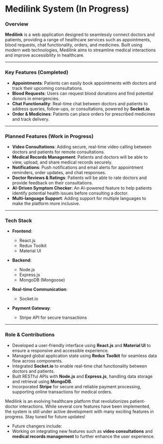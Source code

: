 # Medilink System (In Progress)

### Overview

**Medilink** is a web application designed to seamlessly connect doctors and patients, providing a range of healthcare services such as appointments, blood requests, chat functionality, orders, and medicines. Built using modern web technologies, Medilink aims to streamline medical interactions and improve accessibility in healthcare.

---

### Key Features (Completed)

- **Appointments**: Patients can easily book appointments with doctors and track their upcoming consultations.
- **Blood Requests**: Users can request blood donations and find potential donors in emergencies.
- **Chat Functionality**: Real-time chat between doctors and patients to address queries, follow-ups, or consultations, powered by **Socket.io**.
- **Order & Medicines**: Patients can place orders for prescribed medicines and track delivery.

---

### Planned Features (Work in Progress)

- **Video Consultations**: Adding secure, real-time video calling between doctors and patients for remote consultations.
- **Medical Records Management**: Patients and doctors will be able to view, upload, and share medical records securely.
- **Notifications**: Push notifications and email alerts for appointment reminders, order updates, and chat responses.
- **Doctor Reviews & Ratings**: Patients will be able to rate doctors and provide feedback on their consultations.
- **AI-Driven Symptom Checker**: An AI-powered feature to help patients identify potential health issues before consulting a doctor.
- **Multi-language Support**: Adding support for multiple languages to make the platform more inclusive.

---

### Tech Stack

- **Frontend**:  
  - React.js  
  - Redux Toolkit  
  - Material UI  

- **Backend**:  
  - Node.js  
  - Express.js  
  - MongoDB (Mongoose)  

- **Real-time Communication**:  
  - Socket.io  

- **Payment Gateway**:  
  - Stripe API for secure transactions

---

### Role & Contributions

- Developed a user-friendly interface using **React.js** and **Material UI** to ensure a responsive and accessible experience.
- Managed global application state using **Redux Toolkit** for seamless data flow across components.
- Integrated **Socket.io** to enable real-time chat functionality between doctors and patients.
- Built RESTful APIs with **Node.js** and **Express.js**, handling data storage and retrieval using **MongoDB**.
- Incorporated **Stripe** for secure and reliable payment processing, supporting online transactions for medical orders.



Medilink is an evolving healthcare platform that revolutionizes patient-doctor interactions. While several core features have been implemented, the system is still under active development with many exciting features in progress. Stay tuned for future updates!

- Future changers include:
- Working on integrating new features such as **video consultations** and **medical records management** to further enhance the user experience.
